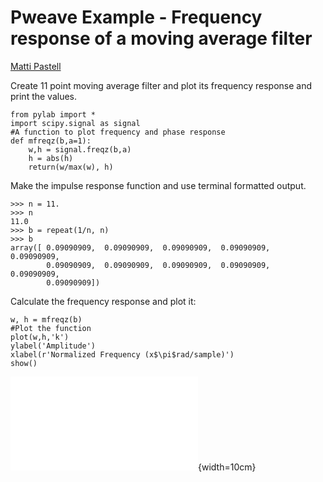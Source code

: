 <HTML>
<HEAD>
<link rel="stylesheet" href="pygments.css"/>
</HEAD>
<BODY>
 

# Pweave Example - Frequency response of a moving average filter

[Matti Pastell](http://mpastell.com/)

Create 11 point moving average filter and plot its frequency response and print the values.


~~~~{.python}
from pylab import *
import scipy.signal as signal
#A function to plot frequency and phase response
def mfreqz(b,a=1):
    w,h = signal.freqz(b,a)
    h = abs(h)
    return(w/max(w), h)
~~~~~~~~~~~~~



Make the impulse response function and use terminal formatted output.


~~~~{.python}
>>> n = 11.
>>> n
11.0
>>> b = repeat(1/n, n)
>>> b
array([ 0.09090909,  0.09090909,  0.09090909,  0.09090909,
0.09090909,
        0.09090909,  0.09090909,  0.09090909,  0.09090909,
0.09090909,
        0.09090909])

~~~~~~~~~~~~~



Calculate the frequency response and plot it:


~~~~{.python}
w, h = mfreqz(b)
#Plot the function
plot(w,h,'k')
ylabel('Amplitude')
xlabel(r'Normalized Frequency (x$\pi$rad/sample)')
show()
~~~~~~~~~~~~~

![Frequency response of an 11 point moving average filter](figures/ma_figure3_1.pdf){width=10cm}



</BODY>
</HTML>

